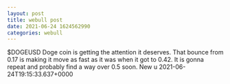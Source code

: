 ```yaml
--- 
layout: post 
title: webull post 
date: 2021-06-24 1624562990 
categories: webull 
--- 
```

$DOGEUSD  Doge coin is getting the attention it deserves. That bounce from 0.17 is making it move as fast as it was when it got to 0.42. It is gonna repeat and probably find a way over 0.5 soon. New u	2021-06-24T19:15:33.637+0000